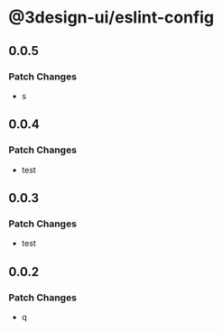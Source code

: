 # @3design-ui/eslint-config

## 0.0.5

### Patch Changes

- s

## 0.0.4

### Patch Changes

- test

## 0.0.3

### Patch Changes

- test

## 0.0.2

### Patch Changes

- q
